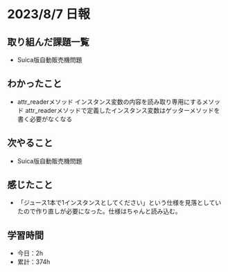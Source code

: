 # 2023/8/7 日報
## 取り組んだ課題一覧
- Suica版自動販売機問題

## わかったこと
- attr_readerメソッド
  インスタンス変数の内容を読み取り専用にするメソッド
  attr_readerメソッドで定義したインスタンス変数はゲッターメソッドを書く必要がなくなる
  
## 次やること
- Suica版自動販売機問題

## 感じたこと
- 「ジュース1本で1インスタンスとしてください」という仕様を見落としていたので作り直しが必要になった。仕様はちゃんと読み込む。
  
## 学習時間
- 今日：2h
- 累計：374h

